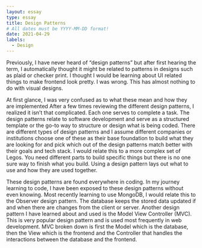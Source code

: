 ```yaml
---
layout: essay
type: essay
title: Design Patterns
# All dates must be YYYY-MM-DD format!
date: 2021-04-29
labels:
  - Design
---
```



  Previously, I have never heard of “design patterns” but after first hearing the term, I automatically thought it might be related to patterns in designs such as plaid or checker print. I thought I would be learning about UI related things to make frontend look pretty. I was wrong. This has almost nothing to do with visual designs. 


  At first glance, I was very confused as to what these mean and how they are implemented After a few times reviewing the different design patterns, I realized it isn’t that complicated. Each one serves to complete a task. The design patterns relate to software development and serve as a structured template or the go-to way to structure or design what is being coded. There are different types of design patterns and I assume different companies or institutions choose one of these as their base foundation to build what they are looking for and pick which out of the design patterns match better with their goals and tech stack. I would relate this to a more complex set of Legos. You need different parts to build specific things but there is no one sure way to finish what you build. Using a design pattern lays out what to use and how they are used together. 


  These design patterns are found everywhere in coding. In my journey learning to code, I have been exposed to these design patterns without even knowing. Most recently learning to use MongoDB, I would relate this to the Observer design pattern. The database keeps the stored data updated if and when there are changes from the client or server. Another design pattern I have learned about and used is the Model View Controller (MVC). This is very popular design pattern and is used most frequently in web development. MVC broken down is first the Model which is the database, then the View which is the frontend and the Controller that handles the interactions between the database and the frontend. 
